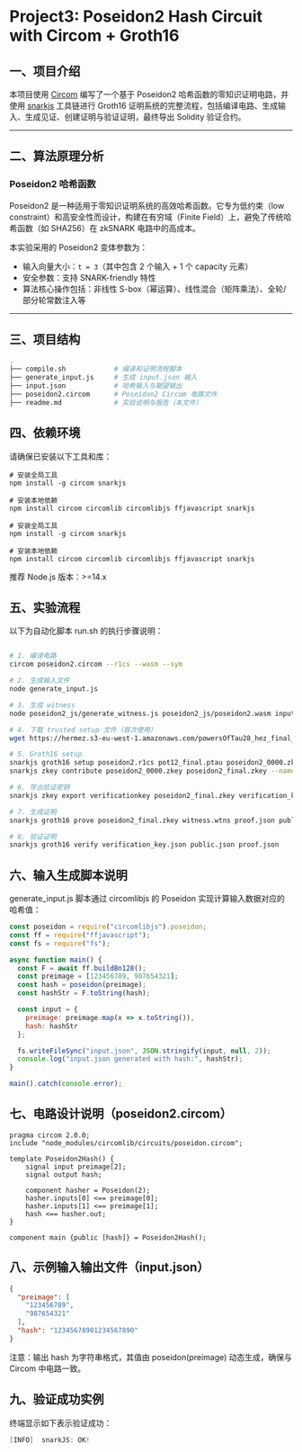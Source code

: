 # Project3: Poseidon2 Hash Circuit with Circom + Groth16

## 一、项目介绍

本项目使用 [Circom](https://docs.circom.io/) 编写了一个基于 Poseidon2 哈希函数的零知识证明电路，并使用 [snarkjs](https://github.com/iden3/snarkjs) 工具链进行 Groth16 证明系统的完整流程，包括编译电路、生成输入、生成见证、创建证明与验证证明，最终导出 Solidity 验证合约。

---

## 二、算法原理分析

### Poseidon2 哈希函数

Poseidon2 是一种适用于零知识证明系统的高效哈希函数。它专为低约束（low constraint）和高安全性而设计，构建在有穷域（Finite Field）上，避免了传统哈希函数（如 SHA256）在 zkSNARK 电路中的高成本。

本实验采用的 Poseidon2 变体参数为：

- 输入向量大小：`t = 3`（其中包含 2 个输入 + 1 个 capacity 元素）
- 安全参数：支持 SNARK-friendly 特性
- 算法核心操作包括：非线性 S-box（幂运算）、线性混合（矩阵乘法）、全轮/部分轮常数注入等

---

## 三、项目结构

```bash
.
├── compile.sh            # 编译和证明流程脚本
├── generate_input.js     # 生成 input.json 输入
├── input.json            # 哈希输入与期望输出
├── poseidon2.circom      # Poseidon2 Circom 电路文件
├── readme.md             # 实验说明与报告（本文件）
```
## 四、依赖环境
请确保已安装以下工具和库：
```
# 安装全局工具
npm install -g circom snarkjs

# 安装本地依赖
npm install circom circomlib circomlibjs ffjavascript snarkjs

# 安装全局工具
npm install -g circom snarkjs

# 安装本地依赖
npm install circom circomlib circomlibjs ffjavascript snarkjs
```
推荐 Node.js 版本：>=14.x

## 五、实验流程
以下为自动化脚本 run.sh 的执行步骤说明：

``` bash

# 1. 编译电路
circom poseidon2.circom --r1cs --wasm --sym

# 2. 生成输入文件
node generate_input.js

# 3. 生成 witness
node poseidon2_js/generate_witness.js poseidon2_js/poseidon2.wasm input.json witness.wtns

# 4. 下载 trusted setup 文件（首次使用）
wget https://hermez.s3-eu-west-1.amazonaws.com/powersOfTau28_hez_final_12.ptau -O pot12_final.ptau

# 5. Groth16 setup
snarkjs groth16 setup poseidon2.r1cs pot12_final.ptau poseidon2_0000.zkey
snarkjs zkey contribute poseidon2_0000.zkey poseidon2_final.zkey --name="Contributor"

# 6. 导出验证密钥
snarkjs zkey export verificationkey poseidon2_final.zkey verification_key.json

# 7. 生成证明
snarkjs groth16 prove poseidon2_final.zkey witness.wtns proof.json public.json

# 8. 验证证明
snarkjs groth16 verify verification_key.json public.json proof.json

```
## 六、输入生成脚本说明
generate_input.js 脚本通过 circomlibjs 的 Poseidon 实现计算输入数据对应的哈希值：
``` javascript
const poseidon = require("circomlibjs").poseidon;
const ff = require("ffjavascript");
const fs = require("fs");

async function main() {
  const F = await ff.buildBn128();
  const preimage = [123456789, 987654321];
  const hash = poseidon(preimage);
  const hashStr = F.toString(hash);

  const input = {
    preimage: preimage.map(x => x.toString()),
    hash: hashStr
  };

  fs.writeFileSync("input.json", JSON.stringify(input, null, 2));
  console.log("input.json generated with hash:", hashStr);
}

main().catch(console.error);

```
## 七、电路设计说明（poseidon2.circom）
``` circom
pragma circom 2.0.0;
include "node_modules/circomlib/circuits/poseidon.circom";

template Poseidon2Hash() {
    signal input preimage[2];
    signal output hash;

    component hasher = Poseidon(2);
    hasher.inputs[0] <== preimage[0];
    hasher.inputs[1] <== preimage[1];
    hash <== hasher.out;
}

component main {public [hash]} = Poseidon2Hash();

```
## 八、示例输入输出文件（input.json）
``` json
{
  "preimage": [
    "123456789",
    "987654321"
  ],
  "hash": "12345678901234567890"
}

```
注意：输出 hash 为字符串格式，其值由 poseidon(preimage) 动态生成，确保与 Circom 中电路一致。

## 九、验证成功实例
终端显示如下表示验证成功：
``` csharp
[INFO]  snarkJS: OK!

```
